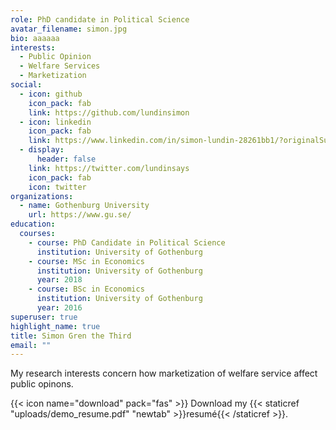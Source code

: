 ```yaml
---
role: PhD candidate in Political Science
avatar_filename: simon.jpg
bio: aaaaaa
interests:
  - Public Opinion
  - Welfare Services
  - Marketization
social:
  - icon: github
    icon_pack: fab
    link: https://github.com/lundinsimon
  - icon: linkedin
    icon_pack: fab
    link: https://www.linkedin.com/in/simon-lundin-28261bb1/?originalSubdomain=se
  - display:
      header: false
    link: https://twitter.com/lundinsays
    icon_pack: fab
    icon: twitter
organizations:
  - name: Gothenburg University
    url: https://www.gu.se/
education:
  courses:
    - course: PhD Candidate in Political Science
      institution: University of Gothenburg
    - course: MSc in Economics
      institution: University of Gothenburg
      year: 2018
    - course: BSc in Economics
      institution: University of Gothenburg
      year: 2016
superuser: true
highlight_name: true
title: Simon Gren the Third
email: ""
---
```

My research interests concern how marketization of welfare service affect public opinons.

{{< icon name="download" pack="fas" >}} Download my {{< staticref "uploads/demo_resume.pdf" "newtab" >}}resumé{{< /staticref >}}.